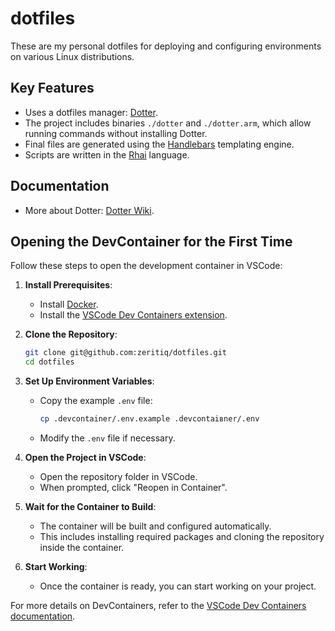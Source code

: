 # dotfiles

These are my personal dotfiles for deploying and configuring environments on various Linux distributions.

## Key Features
- Uses a dotfiles manager: [Dotter](https://github.com/SuperCuber/dotter).
- The project includes binaries `./dotter` and `./dotter.arm`, which allow running commands without installing Dotter.
- Final files are generated using the [Handlebars](https://handlebarsjs.com/guide) templating engine.
- Scripts are written in the [Rhai](https://github.com/rhaiscript/rhai) language.

## Documentation
- More about Dotter: [Dotter Wiki](https://github.com/SuperCuber/dotter/wiki).

## Opening the DevContainer for the First Time

Follow these steps to open the development container in VSCode:

1. **Install Prerequisites**:
   - Install [Docker](https://www.docker.com/).
   - Install the [VSCode Dev Containers extension](https://marketplace.visualstudio.com/items?itemName=ms-vscode-remote.remote-containers).

2. **Clone the Repository**:
   ```bash
   git clone git@github.com:zeritiq/dotfiles.git
   cd dotfiles
   ```

3. **Set Up Environment Variables**:
   - Copy the example `.env` file:
     ```bash
     cp .devcontainer/.env.example .devcontaiвner/.env
     ```
   - Modify the `.env` file if necessary.

4. **Open the Project in VSCode**:
   - Open the repository folder in VSCode.
   - When prompted, click "Reopen in Container".

5. **Wait for the Container to Build**:
   - The container will be built and configured automatically.
   - This includes installing required packages and cloning the repository inside the container.

6. **Start Working**:
   - Once the container is ready, you can start working on your project.

For more details on DevContainers, refer to the [VSCode Dev Containers documentation](https://code.visualstudio.com/docs/devcontainers/containers).
